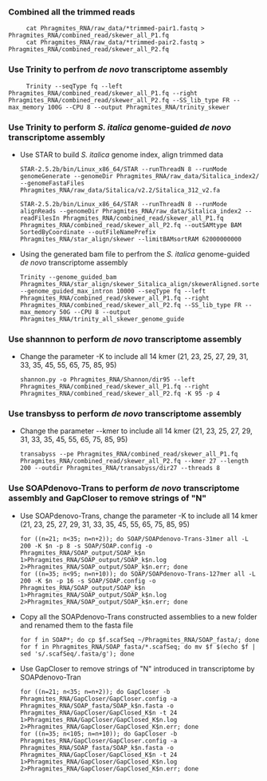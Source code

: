 ### Combined all the trimmed reads
  
         cat Phragmites_RNA/raw_data/*trimmed-pair1.fastq > Phragmites_RNA/combined_read/skewer_all_P1.fq
         cat Phragmites_RNA/raw_data/*trimmed-pair2.fastq > Phragmites_RNA/combined_read/skewer_all_P2.fq
### Use Trinity to perfrom *de novo* transcriptome assembly
    
         Trinity --seqType fq --left Phragmites_RNA/combined_read/skewer_all_P1.fq --right Phragmites_RNA/combined_read/skewer_all_P2.fq --SS_lib_type FR --max_memory 100G --CPU 8 --output Phragmites_RNA/trinity_skewer
    
### Use Trinity to perform *S. italica* genome-guided *de novo* transcriptome assembly

   - Use STAR to build *S. italica* genome index, align trimmed data

         STAR-2.5.2b/bin/Linux_x86_64/STAR --runThreadN 8 --runMode genomeGenerate --genomeDir Phragmites_RNA/raw_data/Sitalica_index2/ --genomeFastaFiles Phragmites_RNA/raw_data/Sitalica/v2.2/Sitalica_312_v2.fa
        
         STAR-2.5.2b/bin/Linux_x86_64/STAR --runThreadN 8 --runMode alignReads --genomeDir Phragmites_RNA/raw_data/Sitalica_index2 --readFilesIn Phragmites_RNA/combined_read/skewer_all_P1.fq Phragmites_RNA/combined_read/skewer_all_P2.fq --outSAMtype BAM SortedByCoordinate --outFileNamePrefix Phragmites_RNA/star_align/skewer --limitBAMsortRAM 62000000000
       
   - Using the generated bam file to perfrom the *S. italica* genome-guided *de novo* transcriptome assembly
    
         Trinity --genome_guided_bam Phragmites_RNA/star_align/skewer_Sitalica_align/skewerAligned.sortedByCoord.out.bam --genome_guided_max_intron 10000 --seqType fq --left Phragmites_RNA/combined_read/skewer_all_P1.fq --right Phragmites_RNA/combined_read/skewer_all_P2.fq --SS_lib_type FR --max_memory 50G --CPU 8 --output Phragmites_RNA/trinity_all_skewer_genome_guide
   
### Use shannnon to perform *de novo* transcriptome assembly
    
   - Change the parameter -K to include all 14 kmer (21, 23, 25, 27, 29, 31, 33, 35, 45, 55, 65, 75, 85, 95)
     
         shannon.py -o Phragmites_RNA/Shannon/dir95 --left Phragmites_RNA/combined_read/skewer_all_P1.fq --right Phragmites_RNA/combined_read/skewer_all_P2.fq -K 95 -p 4

### Use transbyss to perform *de novo* transcriptome assembly
   - Change the parameter --kmer to include all 14 kmer (21, 23, 25, 27, 29, 31, 33, 35, 45, 55, 65, 75, 85, 95)

         transabyss --pe Phragmites_RNA/combined_read/skewer_all_P1.fq Phragmites_RNA/combined_read/skewer_all_P2.fq --kmer 27 --length 200 --outdir Phragmites_RNA/transabyss/dir27 --threads 8

### Use SOAPdenovo-Trans to perform *de novo* transcriptome assembly and GapCloser to remove strings of "N" 
  
  - Use SOAPdenovo-Trans, change the parameter -K to include all 14 kmer (21, 23, 25, 27, 29, 31, 33, 35, 45, 55, 65, 75, 85, 95)
   
        for ((n=21; n<35; n=n+2)); do SOAP/SOAPdenovo-Trans-31mer all -L 200 -K $n -p 8 -s SOAP/SOAP.config -o Phragmites_RNA/SOAP_output/SOAP_k$n 1>Phragmites_RNA/SOAP_output/SOAP_k$n.log 2>Phragmites_RNA/SOAP_output/SOAP_k$n.err; done
		for ((n=35; n<95; n=n+10)); do SOAP/SOAPdenovo-Trans-127mer all -L 200 -K $n -p 16 -s SOAP/SOAP.config -o Phragmites_RNA/SOAP_output/SOAP_k$n 1>Phragmites_RNA/SOAP_output/SOAP_k$n.log 2>Phragmites_RNA/SOAP_output/SOAP_k$n.err; done

  - Copy all the SOAPdenovo-Trans constructed assemblies to a new folder and renamed them to the fasta file
  
        for f in SOAP*; do cp $f.scafSeq ~/Phragmites_RNA/SOAP_fasta/; done
		for f in Phragmites_RNA/SOAP_fasta/*.scafSeq; do mv $f $(echo $f | sed 's/.scafSeq/.fasta/g'); done
    
  - Use GapCloser to remove strings of "N" introduced in transcriptome by SOAPdenovo-Tran

        for ((n=21; n<35; n=n+2)); do GapCloser -b Phragmites_RNA/GapCloser/GapCloser.config -a Phragmites_RNA/SOAP_fasta/SOAP_k$n.fasta -o Phragmites_RNA/GapCloser/GapClosed_K$n -t 24 1>Phragmites_RNA/GapCloser/GapClosed_K$n.log 2>Phragmites_RNA/GapCloser/GapClosed_K$n.err; done
		for ((n=35; n<105; n=n+10)); do GapCloser -b Phragmites_RNA/GapCloser/GapCloser.config -a Phragmites_RNA/SOAP_fasta/SOAP_k$n.fasta -o Phragmites_RNA/GapCloser/GapClosed_K$n -t 24 1>Phragmites_RNA/GapCloser/GapClosed_K$n.log 2>Phragmites_RNA/GapCloser/GapClosed_K$n.err; done 

